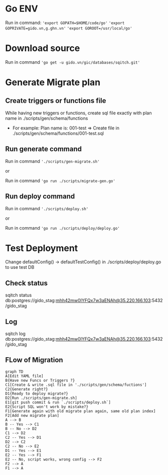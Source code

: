 # Go ENV
Run in command: 
`'export GOPATH=$HOME/code/go'`
`'export GOPRIVATE=gido.vn,g.ghn.vn'`
`'export GOROOT=/usr/local/go'`

# Download source

Run in command `'go get -u gido.vn/gic/databases/sqitch.git'`

# Generate Migrate plan

## Create triggers or functions file
While having new triggers or functions, create sql file exactly with plan name in ./scripts/gen/schema/functions
- For example:
Plan name is: 001-test => Create file in ./scripts/gen/schema/functions/001-test.sql

## Run generate command
Run in command `'./scripts/gen-migrate.sh'`

or 

Run in command `'go run ./scripts/migrate-gen.go'`

## Run deploy command
Run in command `'./scripts/deploy.sh'`

or 

Run in command `'go run ./scripts/deploy/deploy.go'`

# Test Deployment

Change defaultConfig() -> defaultTestConfig() in ./scripts/deploy/deploy.go to use test DB

## Check status
sqitch status db:postgres://gido_stag:mhh42mw0IYFQx7w3aENAh@35.220.166.103:5432/gido_stag

## Log
sqitch log db:postgres://gido_stag:mhh42mw0IYFQx7w3aENAh@35.220.166.103:5432/gido_stag

## FLow of Migration

```mermaid
graph TD
A[Edit YAML file] 
B{Have new Funcs or Triggers ?}
C1[Create & write .sql file in './scripts/gen/schema/fuctions']
C2{Generate right?}
D1{Ready to deploy migrate?}
D2[Run ./scripts/gen-migrate.sh]
E1[git push commit & run `./scripts/deploy.sh`]
E2{Script SQL won't work by mistake?}
F1[Generate again with old migrate plan again, same old plan index]
F2[Add new migrate plan]
A --> B
B -- Yes --> C1
B -- No --> D2
C1 --> D2
C2 -- Yes --> D1
D2 --> C2
C2 -- No --> E2
D1 -- Yes --> E1
E2 -- Yes --> F1
E2 -- No, script works, wrong config --> F2
F2 --> A
F1 --> A
```